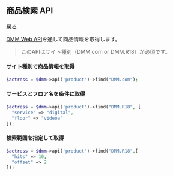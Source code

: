 ## 商品検索 API
[戻る](README.md)

[DMM Web API](https://affiliate.dmm.com/api/)を通して商品情報を取得します。

> このAPIはサイト種別（DMM.com or DMM.R18）が必須です。  

#### サイト種別で商品情報を取得
```php
$actress = $dmm->api('product')->find("DMM.com");
```

#### サービスとフロア名を条件に取得
```php
$actress = $dmm->api('product')->find("DMM.R18", [
  "service" => "digital",
  "floor" => "videoa"
]);
```

#### 検索範囲を指定して取得
```php
$actress = $dmm->api('product')->find("DMM.R18",[
  "hits" => 10,
  "offset" => 2
]);
```
